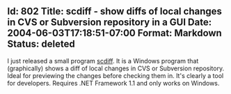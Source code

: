 Id: 802
Title: scdiff - show diffs of local changes in CVS or Subversion repository in a GUI
Date: 2004-06-03T17:18:51-07:00
Format: Markdown
Status: deleted
--------------
I just released a small program [scdiff](/software/scdiff/). It is a
Windows program that (graphically) shows a diff of local changes in CVS
or Subversion repository. Ideal for previewing the changes before
checking them in. It's clearly a tool for developers. Requires .NET
Framework 1.1 and only works on Windows.
